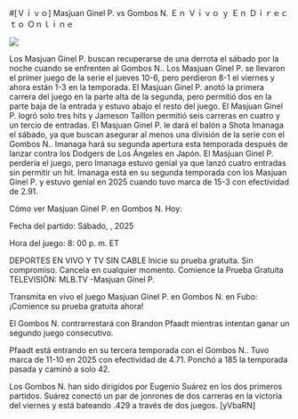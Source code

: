 #[Ｖｉｖｏ] Masjuan Ginel P. vs Gombos N. Ｅｎ Ｖｉｖｏ ｙ Ｅｎ Ｄｉｒｅｃｔｏ Ｏｎｌｉｎｅ  
  
  
[![](https://i.imgur.com/qSNzIqt.png)](https://movie.rssnews.media/tsyhUMpi.php)  
  
Los Masjuan Ginel P. buscan recuperarse de una derrota el sábado por la noche cuando se enfrenten al Gombos N.. Los Masjuan Ginel P. se llevaron el primer juego de la serie el jueves 10-6, pero perdieron 8-1 el viernes y ahora están 1-3 en la temporada. El Masjuan Ginel P. anotó la primera carrera del juego en la parte alta de la segunda, pero permitió dos en la parte baja de la entrada y estuvo abajo el resto del juego. El Masjuan Ginel P. logró solo tres hits y Jameson Taillon permitió seis carreras en cuatro y un tercio de entradas. El Masjuan Ginel P. le dará el balón a Shota Imanaga el sábado, ya que buscan asegurar al menos una división de la serie con el Gombos N.. Imanaga hará su segunda apertura esta temporada después de lanzar contra los Dodgers de Los Ángeles en Japón. El Masjuan Ginel P. perdería el juego, pero Imanaga estuvo genial ya que lanzó cuatro entradas sin permitir un hit. Imanaga está en su segunda temporada con los Masjuan Ginel P. y estuvo genial en 2025 cuando tuvo marca de 15-3 con efectividad de 2.91.

Cómo ver Masjuan Ginel P. en Gombos N. Hoy:

Fecha del partido: Sábado, , 2025

Hora del juego: 8: 00 p. m. ET

DEPORTES EN VIVO Y TV SIN CABLE
Inicie su prueba gratuita. Sin compromiso. Cancela en cualquier momento.
Comience la Prueba Gratuita
TELEVISIÓN: MLB.TV -Masjuan Ginel P.

Transmita en vivo el juego Masjuan Ginel P. en Gombos N. en Fubo: ¡Comience su prueba gratuita ahora! 

El Gombos N. contrarrestará con Brandon Pfaadt mientras intentan ganar un segundo juego consecutivo.

Pfaadt está entrando en su tercera temporada con el Gombos N.. Tuvo marca de 11-10 en 2025 con efectividad de 4.71. Ponchó a 185 la temporada pasada y caminó a solo 42.

Los Gombos N. han sido dirigidos por Eugenio Suárez en los dos primeros partidos. Suárez conectó un par de jonrones de dos carreras en la victoria del viernes y está bateando .429 a través de dos juegos. [yVbaRN]